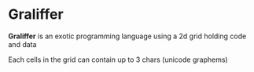 # Graliffer

**Graliffer** is an exotic programming language using a 2d grid holding code and data

Each cells in the grid can contain up to 3 chars (unicode graphems)
